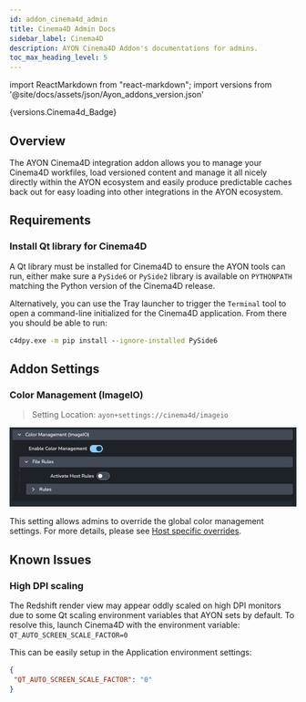 ```yaml
---
id: addon_cinema4d_admin
title: Cinema4D Admin Docs
sidebar_label: Cinema4D
description: AYON Cinema4D Addon's documentations for admins.
toc_max_heading_level: 5
---
```


import ReactMarkdown from "react-markdown";
import versions from '@site/docs/assets/json/Ayon_addons_version.json'

<ReactMarkdown>
{versions.Cinema4d_Badge}
</ReactMarkdown>

## Overview
The AYON Cinema4D integration addon allows you to manage your Cinema4D workfiles, load versioned content and manage it all nicely directly within the AYON ecosystem and easily produce predictable caches back out for easy loading into other integrations in the AYON ecosystem.

## Requirements
### Install Qt library for Cinema4D

A Qt library must be installed for Cinema4D to ensure the AYON tools can run, either make sure
a `PySide6` or `PySide2` library is available on `PYTHONPATH` matching the Python version of the Cinema4D release.

Alternatively, you can use the Tray launcher to trigger the `Terminal` tool to open a command-line initialized for the Cinema4D application. From there you should be able to run:
```cmd
c4dpy.exe -m pip install --ignore-installed PySide6
```

## Addon Settings

### Color Management (ImageIO)
> Setting Location: `ayon+settings://cinema4d/imageio`

![](assets/cinema4d/admin/color_management.png)

This setting allows admins to override the global color management settings. For more details, please see [Host specific overrides](admin_colorspace.md#host-specific-overrides).

## Known Issues
### High DPI scaling

The Redshift render view may appear oddly scaled on high DPI monitors due to some Qt scaling environment variables that AYON sets by default. To resolve this, launch Cinema4D with the environment variable: `QT_AUTO_SCREEN_SCALE_FACTOR=0`

This can be easily setup in the Application environment settings:
```json
{
 "QT_AUTO_SCREEN_SCALE_FACTOR": "0"
}
```
